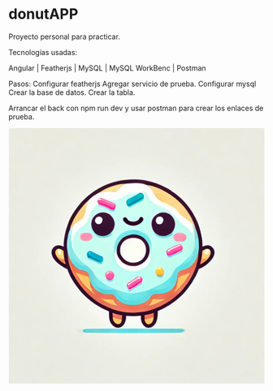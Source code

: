 # donutAPP
Proyecto personal para practicar.

Tecnologías usadas:

Angular | Featherjs | MySQL | MySQL WorkBenc | Postman

Pasos:
Configurar featherjs
    Agregar servicio de prueba.
Configurar mysql
    Crear la base de datos.
    Crear la tabla.

Arrancar el back con npm run dev y usar postman para crear los enlaces de prueba.

![alt text](donuts-backend/public/img/donut.png)